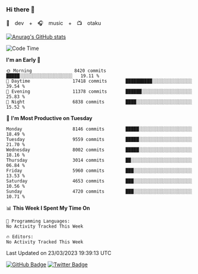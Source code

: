 ### Hi there 👋

🚀　dev　+　🎧　music　+　📺　otaku


[![Anurag's GitHub stats](https://github-readme-stats.vercel.app/api?username=koheitasaka&count_private=true&show_icons=true&theme=monokai)](https://github.com/koheitasaka/github-readme-stats)

<!--START_SECTION:waka-->
![Code Time](http://img.shields.io/badge/Code%20Time-1%2C161%20hrs%2023%20mins-blue)

**I'm an Early 🐤** 

```text
🌞 Morning                8420 commits        █████░░░░░░░░░░░░░░░░░░░░   19.11 % 
🌆 Daytime                17418 commits       ██████████░░░░░░░░░░░░░░░   39.54 % 
🌃 Evening                11378 commits       ██████░░░░░░░░░░░░░░░░░░░   25.83 % 
🌙 Night                  6838 commits        ████░░░░░░░░░░░░░░░░░░░░░   15.52 % 
```
📅 **I'm Most Productive on Tuesday** 

```text
Monday                   8146 commits        █████░░░░░░░░░░░░░░░░░░░░   18.49 % 
Tuesday                  9559 commits        █████░░░░░░░░░░░░░░░░░░░░   21.70 % 
Wednesday                8002 commits        █████░░░░░░░░░░░░░░░░░░░░   18.16 % 
Thursday                 3014 commits        ██░░░░░░░░░░░░░░░░░░░░░░░   06.84 % 
Friday                   5960 commits        ███░░░░░░░░░░░░░░░░░░░░░░   13.53 % 
Saturday                 4653 commits        ███░░░░░░░░░░░░░░░░░░░░░░   10.56 % 
Sunday                   4720 commits        ███░░░░░░░░░░░░░░░░░░░░░░   10.71 % 
```


📊 **This Week I Spent My Time On** 

```text
💬 Programming Languages: 
No Activity Tracked This Week

🔥 Editors: 
No Activity Tracked This Week
```


 Last Updated on 23/03/2023 19:39:13 UTC
<!--END_SECTION:waka-->

[![GitHub Badge](https://img.shields.io/badge/GitHub-100000?style=for-the-badge&logo=github&logoColor=white)](https://github.com/koheitasaka)
[![Twitter Badge](https://img.shields.io/badge/Twitter-1DA1F2?style=for-the-badge&logo=twitter&logoColor=white)](https://twitter.com/sleep_asleep_)
